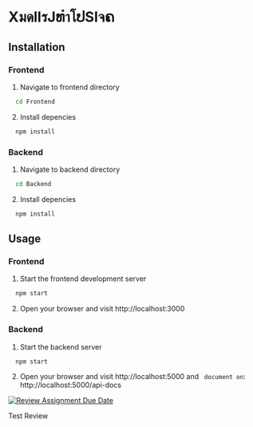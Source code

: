 # XมดllรJທำโປSlจຄ

## Installation
### Frontend
1. Navigate to frontend directory
  ```sh
    cd Frontend
  ```
2. Install depencies
  ```sh
    npm install
  ```

### Backend
1. Navigate to backend directory
  ```sh
    cd Backend 
  ```
2. Install depencies
  ```sh
    npm install
  ```

## Usage
### Frontend
1. Start the frontend development server
  ```sh
    npm start
  ```
2. Open your browser and visit http://localhost:3000

### Backend
1. Start the backend server
  ```sh
    npm start
  ```
2. Open your browser and visit http://localhost:5000 and ` document on`: http://localhost:5000/api-docs


[![Review Assignment Due Date](https://classroom.github.com/assets/deadline-readme-button-24ddc0f5d75046c5622901739e7c5dd533143b0c8e959d652212380cedb1ea36.svg)](https://classroom.github.com/a/nj0X2aoJ)

Test Review
